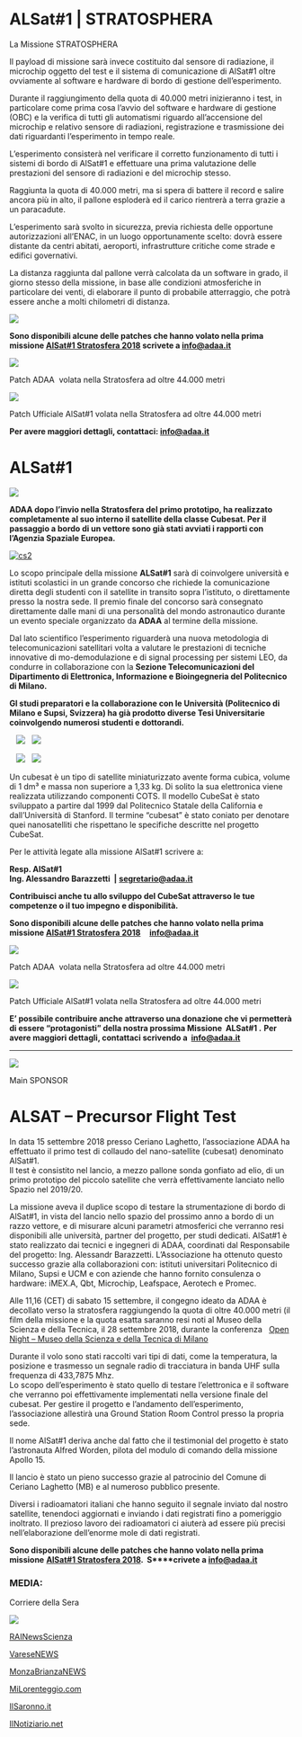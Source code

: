 ALSat#1 | STRATOSPHERA
======================

La Missione STRATOSPHERA

Il payload di missione sarà invece costituito dal sensore di radiazione, il microchip oggetto del test e il sistema di comunicazione di AlSat#1 oltre ovviamente al software e hardware di bordo di gestione dell’esperimento.

Durante il raggiungimento della quota di 40.000 metri inizieranno i test, in particolare come prima cosa l’avvio del software e hardware di gestione (OBC) e la verifica di tutti gli automatismi riguardo all’accensione del microchip e relativo sensore di radiazioni, registrazione e trasmissione dei dati riguardanti l’esperimento in tempo reale.

L’esperimento consisterà nel verificare il corretto funzionamento di tutti i sistemi di bordo di AlSat#1 e effettuare una prima valutazione delle prestazioni del sensore di radiazioni e del microchip stesso.

Raggiunta la quota di 40.000 metri, ma si spera di battere il record e salire ancora più in alto, il pallone esploderà ed il carico rientrerà a terra grazie a un paracadute.

L’esperimento sarà svolto in sicurezza, previa richiesta delle opportune autorizzazioni all’ENAC, in un luogo opportunamente scelto: dovrà essere distante da centri abitati, aeroporti, infrastrutture critiche come strade e edifici governativi.

La distanza raggiunta dal pallone verrà calcolata da un software in grado, il giorno stesso della missione, in base alle condizioni atmosferiche in particolare dei venti, di elaborare il punto di probabile atterraggio, che potrà essere anche a molti chilometri di distanza.

![](https://www.adaa.it/wp/wp-content/uploads/2016/07/cubesat1.jpg)

**Sono disponibili alcune delle patches che hanno volato nella prima missione [AlSat#1 Stratosfera 2018](https://www.adaa.it/2018/09/16/alsat-precursor-flight-test/) scrivete a info@adaa.it**

![](https://www.adaa.it/wp/wp-content/uploads/2018/09/IMG_1150-300x214.jpg)

Patch ADAA  volata nella Stratosfera ad oltre 44.000 metri 

![](https://www.adaa.it/wp/wp-content/uploads/2020/02/patchAlsat-300x257.jpg)

Patch Ufficiale AlSat#1 volata nella Stratosfera ad oltre 44.000 metri

**Per avere maggiori dettagli, contattaci: info@adaa.it**

ALSat#1
=======

![](https://www.adaa.it/wp/wp-content/uploads/2016/07/4.jpg)

**ADAA dopo l’invio nella Stratosfera del primo prototipo, ha realizzato completamente al suo interno il satellite della classe Cubesat. Per il passaggio a bordo di un vettore sono già stati avviati i rapporti con l’Agenzia Spaziale Europea.** 

[![cs2](https://www.adaa.it/wp/wp-content/uploads/2016/07/cs2-1024x584.jpg)](http://www.alsat.it)

Lo scopo principale della missione **ALSat#1** sarà di coinvolgere università e istituti scolastici in un grande concorso che richiede la comunicazione diretta degli studenti con il satellite in transito sopra l’istituto, o direttamente presso la nostra sede. Il premio finale del concorso sarà consegnato direttamente dalle mani di una personalità del mondo astronautico durante un evento speciale organizzato da **ADAA** al termine della missione.

Dal lato scientifico l’esperimento riguarderà una nuova metodologia di telecomunicazioni satellitari volta a valutare le prestazioni di tecniche innovative di mo-demodulazione e di signal processing per sistemi LEO, da condurre in collaborazione con la **Sezione Telecomunicazioni del Dipartimento di Elettronica, Informazione e Bioingegneria del Politecnico di Milano.**

**Gl studi preparatori e la collaborazione con le Università (Politecnico di Milano e Supsi, Svizzera) ha già prodotto diverse Tesi Universitarie coinvolgendo numerosi studenti e dottorandi.**

   ![](https://www.adaa.it/wp/wp-content/uploads/2020/02/Schermata-2020-02-01-alle-22.05.00-211x300.png)   ![](https://www.adaa.it/wp/wp-content/uploads/2020/02/Schermata-2020-02-01-alle-22.04.46-209x300.png)

   ![](https://www.adaa.it/wp/wp-content/uploads/2020/02/Schermata-2020-02-01-alle-22.02.13-214x300.png)   ![](https://www.adaa.it/wp/wp-content/uploads/2020/02/Schermata-2020-02-01-alle-22.01.46-212x300.png)

Un cubesat è un tipo di satellite miniaturizzato avente forma cubica, volume di 1 dm³ e massa non superiore a 1,33 kg. Di solito la sua elettronica viene realizzata utilizzando componenti COTS. Il modello CubeSat è stato sviluppato a partire dal 1999 dal Politecnico Statale della California e dall’Università di Stanford. Il termine “cubesat” è stato coniato per denotare quei nanosatelliti che rispettano le specifiche descritte nel progetto CubeSat.

Per le attività legate alla missione AlSat#1 scrivere a:

**Resp. AlSat#1**  
**Ing. Alessandro Barazzetti  |** **segretario@adaa.it**

**Contribuisci anche tu allo sviluppo del CubeSat attraverso le tue competenze o il tuo impegno e disponibilità.**

**Sono disponibili alcune delle patches che hanno volato nella prima missione [AlSat#1 Stratosfera 2018](https://www.adaa.it/2018/09/16/alsat-precursor-flight-test/)**    **info@adaa.it**

![](https://www.adaa.it/wp/wp-content/uploads/2018/09/IMG_1150-300x214.jpg)

Patch ADAA  volata nella Stratosfera ad oltre 44.000 metri

![](https://www.adaa.it/wp/wp-content/uploads/2020/02/patchAlsat-300x257.jpg)

Patch Ufficiale AlSat#1 volata nella Stratosfera ad oltre 44.000 metri

**E’ possibile contribuire anche attraverso una donazione che vi permetterà di essere “protagonisti” della nostra prossima Missione  ALSat#1 .** **Per avere maggiori dettagli, contattaci scrivendo a  info@adaa.it**

* * *

![](https://www.adaa.it/wp/wp-content/uploads/2020/02/qbt-sponsor-1024x484.png)

Main SPONSOR

ALSAT – Precursor Flight Test
=============================

In data 15 settembre 2018 presso Ceriano Laghetto, l’associazione ADAA ha effettuato il primo test di collaudo del nano-satellite (cubesat) denominato AlSat#1.  
Il test è consistito nel lancio, a mezzo pallone sonda gonfiato ad elio, di un primo prototipo del piccolo satellite che verrà effettivamente lanciato nello Spazio nel 2019/20.

La missione aveva il duplice scopo di testare la strumentazione di bordo di AlSat#1, in vista del lancio nello spazio del prossimo anno a bordo di un razzo vettore, e di misurare alcuni parametri atmosferici che verranno resi disponibili alle università, partner del progetto, per studi dedicati. AlSat#1 è stato realizzato dai tecnici e ingegneri di ADAA, coordinati dal Responsabile del progetto: Ing. Alessandr Barazzetti. L’Associazione ha ottenuto questo successo grazie alla collaborazioni con: istituti universitari Politecnico di Milano, Supsi e UCM e con aziende che hanno fornito consulenza o hardware: iMEX.A, Qbt, Microchip, Leafspace, Aerotech e Promec.

Alle 11,16 (CET) di sabato 15 settembre, il congegno ideato da ADAA è decollato verso la stratosfera raggiungendo la quota di oltre 40.000 metri (il film della missione e la quota esatta saranno resi noti al Museo della Scienza e della Tecnica, il 28 settembre 2018, durante la conferenza   [Open Night – Museo della Scienza e della Tecnica di Milano](https://www.adaa.it/?p=2720&preview=true) 

Durante il volo sono stati raccolti vari tipi di dati, come la temperatura, la posizione e trasmesso un segnale radio di tracciatura in banda UHF sulla frequenza di 433,7875 Mhz.  
Lo scopo dell’esperimento è stato quello di testare l’elettronica e il software che verranno poi effettivamente implementati nella versione finale del cubesat. Per gestire il progetto e l’andamento dell’esperimento, l’associazione allestirà una Ground Station Room Control presso la propria sede.

Il nome AlSat#1 deriva anche dal fatto che il testimonial del progetto è stato l’astronauta Alfred Worden, pilota del modulo di comando della missione Apollo 15.

Il lancio è stato un pieno successo grazie al patrocinio del Comune di Ceriano Laghetto (MB) e al numeroso pubblico presente.

Diversi i radioamatori italiani che hanno seguito il segnale inviato dal nostro satellite, tenendoci aggiornati e inviando i dati registrati fino a pomeriggio inoltrato. Il prezioso lavoro dei radioamatori ci aiuterà ad essere più precisi nell’elaborazione dell’enorme mole di dati registrati.

**Sono disponibili alcune delle patches che hanno volato nella prima missione** **[AlSat#1 Stratosfera 2018](https://www.adaa.it/2018/09/16/alsat-precursor-flight-test/).  S****crivete a info@adaa.it**

### **MEDIA:**

Corriere della Sera

[![](https://www.adaa.it/wp/wp-content/uploads/2018/09/Schermata-2018-09-16-alle-11.24.34-223x300.png)](https://milano.corriere.it/notizie/cronaca/18_settembre_15/ceriano-laghetto-paesino-spaziale-che-vuole-sfidare-cape-canaveral-c59852da-b8bd-11e8-a7f1-982db425565b.shtml)

[RAINewsScienza](http://www.rainews.it/dl/rainews/media/La-Brianza-come-Cape-Canaveral-lanciato-un-nanosatellite-al-confine-con-lo-spazio-42304839-5691-481a-bb49-56b6eb07be7c.html#foto-1)

[VareseNEWS](https://www.varesenews.it/2018/04/alsat1-satellite-andra-nello-spazio-grazie-al-crowdfunding/707157/)

[MonzaBrianzaNEWS](https://www.mbnews.it/2018/09/ceriano-diventa-spaziale-emozione-per-il-lancio-del-satellite/)

[MiLorenteggio.com](http://www.mi-lorenteggio.com/2018/09/12/ceriano-un-satellite-verso-lo-spazio-lanciato-da-ceriano-laghetto/2657/)

[IlSaronno.it](https://ilsaronno.it/2018/09/15/da-ceriano-allo-spazio-oggi-il-lancio-del-satellite-alsat/)

[IlNotiziario.net](https://www.ilnotiziario.net/2018/09/15/ceriano-laghetto-nello-spazio-lanciato-dal-frutteto-il-satellite-alsat/)

